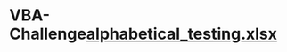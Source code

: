 # VBA-Challenge[alphabetical_testing.xlsx](https://github.com/anisabmarie/VBA-Challenge/files/11278007/alphabetical_testing.xlsx)
